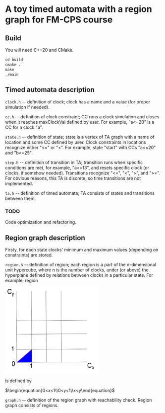 # A toy timed automata with a region graph for FM-CPS course
## Build
You will need C++20 and CMake.

```
cd build
cmake .
make
./main
```
## Timed automata description
``clock.h`` -- definition of clock; clock has a name and a value (for proper simulation if needed).

``cc.h`` -- definition of clock constraint; CC runs a clock simulation and closes when it reaches maxClockVal defined by user. For example, "a<=20" is a CC for a clock "a". 

``state.h`` -- definition of state; state is a vertex of TA graph with a name of location and some CC defined by user. Clock constraints in locations recognize either "<=" or "<". For example, state "start" with CCs "a<=20" and "b<=25".

``step.h`` -- definition of transition in TA; transition runs when specific conditions are met, for example, "a<=13", and resets specific clock (or clocks, if somehow needed). Transitions recognize "<=", "<", ">", and ">=". For obvious reasons, this TA is discrete, so time transitions are not implemented.

``ta.h`` -- definition of timed automata; TA consists of states and transitions between them. 

### TODO
Code optimization and refactoring.

## Region graph description

Firsty, for each state clocks' minimum and maximum values (depending on constraints) are stored. 

``region.h`` -- definition of region; each region is a part of the n-dimensional unit hypercube, where n is the number of clocks, under (or above) the hyperplane defined by relations between clocks in a particular state. For example, region

<img src="img/graph1.svg" alt="graph1" width="300"/>

is defined by 

$\begin{equation}0<x<1\\0<y<1\\x<y\end{equation}$

``graph.h`` -- definition of the region graph with reachability check. Region graph consists of regions.
 
